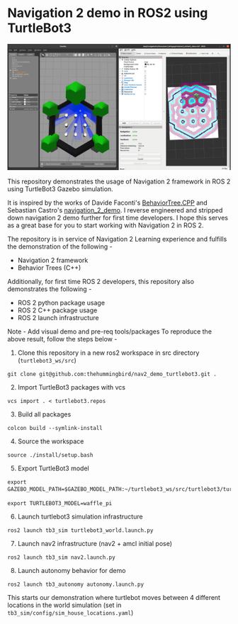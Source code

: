 # Navigation 2 demo in ROS2 using TurtleBot3

![nav2_screenshot](./images/nav2_screenshot.png)

This repository demonstrates the usage of Navigation 2 framework in ROS 2 using TurtleBot3 Gazebo simulation.

It is inspired by the works of Davide Faconti's [BehaviorTree.CPP](https://www.behaviortree.dev/) and Sebastian Castro's [navigation_2_demo](https://github.com/sea-bass/turtlebot3_behavior_demos). I reverse engineered and stripped down navigation 2 demo further for first time developers. I hope this serves as a great base for you to start working with Navigation 2 in ROS 2.

The repository is in service of Navigation 2 Learning experience and fulfills the demonstration of the following -
* Navigation 2 framework
* Behavior Trees (C++)

Additionally, for first time ROS 2 developers, this repository also demonstrates the following -
* ROS 2 python package usage
* ROS 2 C++ package usage
* ROS 2 launch infrastructure

Note - Add visual demo and pre-req tools/packages
To reproduce the above result, follow the steps below -

1. Clone this repository in a new ros2 workspace in src directory (`turtlebot3_ws/src`) 
```
git clone git@github.com:thehummingbird/nav2_demo_turtlebot3.git .
```
2. Import TurtleBot3 packages with vcs 
```
vcs import . < turtlebot3.repos
```
3. Build all packages 
```
colcon build --symlink-install
```
4. Source the workspace
```
source ./install/setup.bash
```
5. Export TurtleBot3 model

```
export GAZEBO_MODEL_PATH=$GAZEBO_MODEL_PATH:~/turtlebot3_ws/src/turtlebot3/turtlebot3_simulations/turtlebot3_gazebo/models

export TURTLEBOT3_MODEL=waffle_pi
```

6. Launch turtlebot3 simulation infrastructure

```
ros2 launch tb3_sim turtlebot3_world.launch.py
```

7. Launch nav2 infrastructure (nav2 + amcl initial pose)

```
ros2 launch tb3_sim nav2.launch.py
```

8. Launch autonomy behavior for demo

```
ros2 launch tb3_autonomy autonomy.launch.py
```

This starts our demonstration where turtlebot moves between 4 different locations in the world simulation (set in `tb3_sim/config/sim_house_locations.yaml`)


